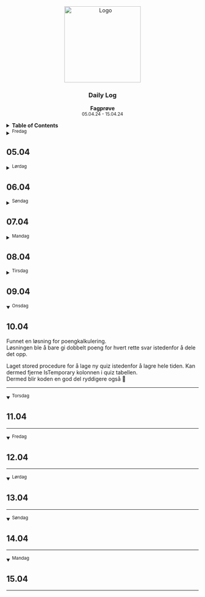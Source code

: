 <div align="center">
  <a href="https://github.com/ArvidWedtstein/Fagproove">
    <img src="https://content.energage.com/company-images/SE45893/SE45893_logo_orig.png" alt="Logo" width="200" height="200">
  </a>

  <h3 align="center">Daily Log</h3>

  <p align="center">
    <b>Fagprøve</b>
    <br />
    <sub>05.04.24 - 15.04.24</sub>
  </p>
</div>

<details>
  <summary>
    <b>Table of Contents</b>
  </summary>
  <ul>
    <li>
      <a href="#0504">Fredag 05.04</a>
    </li>
    <li>
      <a href="#0604">Lørdag 06.04</a>
    </li>
    <li>
      <a href="#0704">Søndag 07.04</a>
    </li>
    <li>
      <a href="#0804">Mandag 08.04</a>
    </li>
    <li>
      <a href="#0904">Tirsdag 09.04</a>
    </li>
    <li>
      <a href="#1004" name="1004">Onsdag 10.04</a>
    </li>
    <li>
      <a href="#1104">Torsdag 11.04</a>
    </li>
    <li>
      <a href="#1204">Fredag 12.04</a>
    </li>
    <li>
      <a href="#1304">Lørdag 13.04</a>
    </li>
    <li>
      <a href="#1404">Søndag 14.04</a>
    </li>
    <li>
      <a href="#1504">Mandag 15.04</a>
    </li>
  </ul>
</details>

<details>
  <summary>
    <sup>Fredag</sup> <h2>05.04</h2>
  </summary>
  <p>
    Fiksa figma skissa, laget tabellstruktur. Vurdert ka som e beste måten å løsa detta på. 
  </p>


<hr>
</details>
<details>
  <summary>
    <sup>Lørdag</sup> <h2>06.04</h2>
  </summary>
  <p>
    La til AllowMultipleOptions og IsDefault på QuestionTypes tabellen.<br>
    Dette så jeg slipper å hardkode inn standard type og maks antall svarmuligheter for de typene 'Text' og 'Date'
  </p>
<hr>
</details>
<details>
  <summary>
    <sup>Søndag</sup> <h2>07.04</h2>
  </summary>
  <p>
    La til InputType på QuestionTypes tabellen.<br>
    Dette er ment for å kunne supporte andre typer input som feks "star rating" i tillegg til radio, som ikke ville gått, hadde jeg hardkodet dette inn.  
  </p>

<hr>
</details>
<details>
  <summary>
    <sup>Mandag</sup> <h2>08.04</h2>
  </summary>
  <p>
    Oppsto litt problemer med å legge til tabeller i modulen.<br>
    Visste seg å være kø i objects cache, så funket etter en stund 🙂
  </p>

  <img src="https://github.com/ArvidWedtstein/Fagproove/assets/71834553/cc5c7e6a-49b9-474b-a72a-734b1288240c" width="200">
  <img src="https://github.com/ArvidWedtstein/Fagproove/assets/71834553/bf9ce9d3-da17-4bde-9478-6dd068a09661" width="200">

  <p>
    Laget tabellene i tabellskjema.<br>
    Fikset trigger security<br>
    Checkliste triggers:
  </p>

  <table>
    <tr>
      <th>Tabell</th>
    </tr>
    <tr>
      <td>
        <details>
          <summary>atbl_ArvidWedtstein_Quizes</summary>
          <table>
            <tr>
              <th>Insert</th>
              <th>Update</th>
              <th>Delete</th>
            </tr>
            <tr>
              <td>✅</td>
              <td>✅</td>
              <td>✅</td>
            </tr>
          </table>
        </details>
      </td>
    </tr>
    <tr>
      <td>
        <details>
          <summary>atbl_ArvidWedtstein_QuizQuestions</summary>
          <table>
            <tr>
              <th>Insert</th>
              <th>Update</th>
              <th>Delete</th>
            </tr>
            <tr>
              <td>✅</td>
              <td>✅</td>
              <td>✅</td>
            </tr>
          </table>
        </details>
      </td>
    </tr>
    <tr>
      <td>
        <details>
          <summary>atbl_ArvidWedtstein_QuizQuestionAnswers</summary>
          <table>
            <tr>
              <th>Insert</th>
              <th>Update</th>
              <th>Delete</th>
            </tr>
            <tr>
              <td>✅</td>
              <td>✅</td>
              <td>✅</td>
            </tr>
          </table>
        </details>
      </td>
    </tr>
    <tr>
      <td>
        <details>
          <summary>atbl_ArvidWedtstein_QuizQuestionTypes</summary>
          <table>
            <tr>
              <th>Insert</th>
              <th>Update</th>
              <th>Delete</th>
            </tr>
            <tr>
              <td>✅</td>
              <td>✅</td>
              <td>✅</td>
            </tr>
          </table>
        </details>
      </td>
    </tr>
    <tr>
      <td>
        <details>
          <summary>atbl_ArvidWedtstein_QuizAttempts</summary>
          <table>
            <tr>
              <th>Insert</th>
              <th>Update</th>
              <th>Delete</th>
            </tr>
            <tr>
              <td>✅</td>
              <td>✅</td>
              <td>✅</td>
            </tr>
          </table>
        </details>
      </td>
    </tr>
    <tr>
      <td>
        <details>
          <summary>atbl_ArvidWedtstein_QuizAttemptsResponses</summary>
          <table>
            <tr>
              <th>Insert</th>
              <th>Update</th>
              <th>Delete</th>
            </tr>
            <tr>
              <td>✅</td>
              <td>✅</td>
              <td>✅</td>
            </tr>
          </table>
        </details>
      </td>
    </tr>
  </table>

  <p>
    Møtte på et problem med at jeg glemte helt ut at selve quizzen må vær laget for at foreign key til questions tabellen skal funke.<br>
    Endte opp med å lage en kolonne "IsTemporary" i quiz tabellen.
  </p>

  <p>
    Begynte på details siden.<br>
    Lagt til validering på spørsmålene
  </p>
  
  <img src="https://github.com/ArvidWedtstein/Fagproove/assets/71834553/144792bb-dc5b-4944-8df2-8cf85737c750" width="200">
  <img src="https://github.com/ArvidWedtstein/Fagproove/assets/71834553/745eb11a-f9e8-4119-9f7a-9e9076af08f8" width="200">

<hr>
</details>
<details>
  <summary>
    <sup>Tirsdag</sup> <h2>09.04</h2>
  </summary>
  <p>
    Fortsatt på modal for å opprette quiz.<br>
    Vurderer å bruke stored procedure for å opprette ny quiz / redigere siden innebygd dataobject classe ikke har mulighet for å opprette flere "nye" rader uten å lagre.<br>
    Alternativet hadde vært å bare lagre hele tiden. 
  </p>
  <p>
    Oppdaget at jeg har bommet minimalt på å finne en løsning for tekst og dato svarmulighet i AttemptsResponses tabellen.<br>
    La derfor til en ny kolonne der brukerens svar lagres i tilfelle svaret ikke er et av svarmulighetene og gjorde SelectedAnswer_ID nullable.
  </p>
  <p>
    Laget stored procedure for å kalkulere score, antall feilet og klarte spørsmål
  </p>

  <img src="https://github.com/ArvidWedtstein/Fagproove/assets/71834553/21710781-8f4a-4390-9a80-87959a8185fe" width="200">

  <p>
    Flyttet reset knapp opp i høyre hjørne fordi den ikke passet inn ved siden av Quiz Navnet.<br>
    Flyttet opp Question i venstre hjørne fordi det så mer ryddig ut og gidde mer plass til melding etter at bruker har sendt inn svar
  </p>
  <img src="https://github.com/ArvidWedtstein/Fagproove/assets/71834553/be635ea1-bd7e-42cd-b496-104dfdee0999" width="100">

  <p>
    Lagt til "stats" oversikt når quiz er ferdig.
  </p>
  <img src="https://github.com/ArvidWedtstein/Fagproove/assets/71834553/ccbf2525-8a20-4a7b-a620-d06ac605a0af" width="200">


  <p>
    Begynt med testing av details siden.<br>
    Prøvd å få til en løsning for poengkalkulering. Må kunne på ett eller annet lurt for å få kalkulert hvis spørsmålet har flere rette svaralternativer, men brukeren bare velger ett av dem.<br>
  </p>
  <img src="https://github.com/ArvidWedtstein/Fagproove/assets/71834553/9ebe4f25-673d-4f6a-b8a0-b934ce8bf65b" width="200">
<hr>
</details>

<details open>
  <summary>
    <sup>Onsdag</sup> <h2>10.04</h2> 
  </summary>
  <p>
    Funnet en løsning for poengkalkulering.<br>
    Løsningen ble å bare gi dobbelt poeng for hvert rette svar istedenfor å dele det opp.
  </p>
  <p>
    Laget stored procedure for å lage ny quiz istedenfor å lagre hele tiden. Kan dermed fjerne IsTemporary kolonnen i quiz tabellen.<br>
    Dermed blir koden en god del ryddigere også 🙂
  </p>

<hr>
</details>
<details open>
  <summary>
    <sup>Torsdag</sup> <h2>11.04</h2>
  </summary>


<hr>
</details>
<details open>
  <summary>
    <sup>Fredag</sup> <h2>12.04</h2>
  </summary>


<hr>
</details>
<details open>
  <summary>
    <sup>Lørdag</sup> <h2>13.04</h2>
  </summary>


<hr>
</details>
<details open>
  <summary>
    <sup>Søndag</sup> <h2>14.04</h2>
  </summary>


<hr>
</details>
<details open>
  <summary>
    <sup>Mandag</sup> <h2>15.04</h2>
  </summary>


<hr>
</details>

